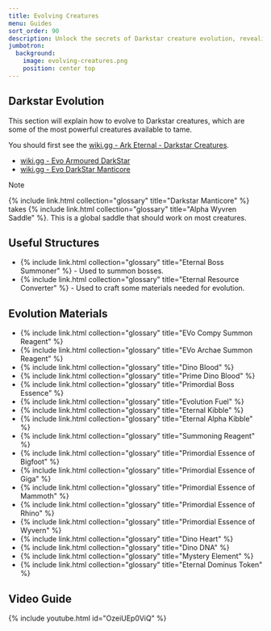 ```yaml
---
title: Evolving Creatures
menu: Guides
sort_order: 90
description: Unlock the secrets of Darkstar creature evolution, revealing the path to capturing the strength of these formidable beings.
jumbotron:
  background:
    image: evolving-creatures.png
    position: center top
---
```


## Darkstar Evolution

This section will explain how to evolve to Darkstar creatures, which are some of the most powerful creatures available to tame.

You should first see the [wiki.gg - Ark Eternal - Darkstar Creatures](https://ark.wiki.gg/wiki/Mod:Ark_Eternal#DarkStar_Creatures).
- [wiki.gg - Evo Armoured DarkStar](https://ark.wiki.gg/wiki/Mod:Ark_Eternal/Evo_Armoured_DarkStar_(Tamed))
- [wiki.gg - Evo DarkStar Manticore](https://ark.wiki.gg/wiki/Mod:Ark_Eternal/Evo_Darkstar_Manticore)

<div class="markdown-alert markdown-alert-tip">
<p class="markdown-alert-title">Note</p>
<p>{% include link.html collection="glossary" title="Darkstar Manticore" %} takes {% include link.html collection="glossary" title="Alpha Wyvren Saddle" %}. This is a global saddle that should work on most creatures.</p>
</div>

## Useful Structures

- {% include link.html collection="glossary" title="Eternal Boss Summoner" %} - Used to summon bosses.
- {% include link.html collection="glossary" title="Eternal Resource Converter" %} - Used to craft some materials needed for evolution.

## Evolution Materials

- {% include link.html collection="glossary" title="EVo Compy Summon Reagent" %}
- {% include link.html collection="glossary" title="EVo Archae Summon Reagent" %}
- {% include link.html collection="glossary" title="Dino Blood" %}
- {% include link.html collection="glossary" title="Prime Dino Blood" %}
- {% include link.html collection="glossary" title="Primordial Boss Essence" %}
- {% include link.html collection="glossary" title="Evolution Fuel" %}
- {% include link.html collection="glossary" title="Eternal Kibble" %}
- {% include link.html collection="glossary" title="Eternal Alpha Kibble" %}
- {% include link.html collection="glossary" title="Summoning Reagent" %}
- {% include link.html collection="glossary" title="Primordial Essence of Bigfoot" %}
- {% include link.html collection="glossary" title="Primordial Essence of Giga" %}
- {% include link.html collection="glossary" title="Primordial Essence of Mammoth" %}
- {% include link.html collection="glossary" title="Primordial Essence of Rhino" %}
- {% include link.html collection="glossary" title="Primordial Essence of Wyvern" %}
- {% include link.html collection="glossary" title="Dino Heart" %}
- {% include link.html collection="glossary" title="Dino DNA" %}
- {% include link.html collection="glossary" title="Mystery Element" %}
- {% include link.html collection="glossary" title="Eternal Dominus Token" %}

## Video Guide

{% include youtube.html id="OzeiUEp0ViQ" %}
